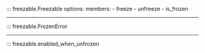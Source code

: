 
::: freezable.Freezable
    options:
      members:
        - freeze
        - unfreeze
        - is_frozen

----

::: freezable.FrozenError

----

::: freezable.enabled_when_unfrozen
